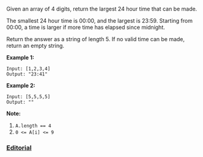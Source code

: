 Given an array of 4 digits, return the largest 24 hour time that can be made.

The smallest 24 hour time is 00:00, and the largest is 23:59.  Starting from 00:00, a time is larger if more time has elapsed since midnight.

Return the answer as a string of length 5.  If no valid time can be made, return an empty string.

**Example 1:**

```
Input: [1,2,3,4]
Output: "23:41"
```

**Example 2:**

```
Input: [5,5,5,5]
Output: ""
```

**Note:**

1. `A.length == 4`
2. `0 <= A[i] <= 9`

### [Editorial](https://leetcode.com/articles/largest-time-for-given-digits/)
